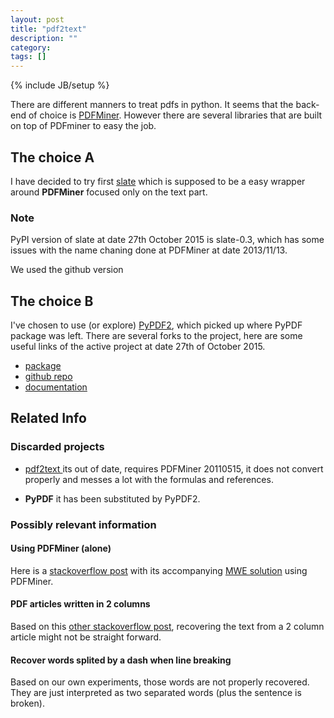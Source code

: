 ```yaml
---
layout: post
title: "pdf2text"
description: ""
category: 
tags: []
---
```

{% include JB/setup %}

There are different manners to treat pdfs in python. It seems that the back-end of choice is [PDFMiner](https://github.com/euske/pdfminer). However there are several libraries that are built on top of PDFminer to easy the job.

## The choice A
I have decided to try first [slate](https://github.com/timClicks/slate) which is supposed to be a easy wrapper around **PDFMiner** focused only on the text part.

### Note
PyPI version of slate at date 27th October 2015 is slate-0.3, which has some issues with the name chaning done at PDFMiner at date 2013/11/13.

We used the github version

## The choice B
I've chosen to use (or explore) [PyPDF2](http://mstamy2.github.io/PyPDF2/), which picked up where PyPDF package was left. There are several forks to the project, here are some useful links of the active project at date 27th of October 2015.

- [package](https://pypi.python.org/pypi/PyPDF2)
- [github repo](https://github.com/mstamy2/PyPDF2)
- [documentation](http://pythonhosted.org/PyPDF2/)



## Related Info

### Discarded projects
- [ pdf2text ](https://github.com/syllabs/pdf2text) its out of date, requires PDFMiner 20110515, it does not convert properly and messes a lot with the formulas and references.

- **PyPDF** it has been substituted by PyPDF2.


### Possibly relevant information

#### Using PDFMiner (alone)

Here is a [stackoverflow post](http://stackoverflow.com/questions/5725278/python-help-using-pdfminer-as-a-library) with its accompanying [MWE solution](https://gist.github.com/jmcarp/7105045) using PDFMiner.

#### PDF articles written in 2 columns
Based on this [other stackoverflow post](http://stackoverflow.com/questions/32471587/how-to-convert-double-column-pdf-to-word-using-python), recovering the text from a 2 column article might not be straight forward.

#### Recover words splited by a dash when line breaking
Based on our own experiments, those words are not properly recovered. They are just interpreted as two separated words (plus the sentence is broken).
